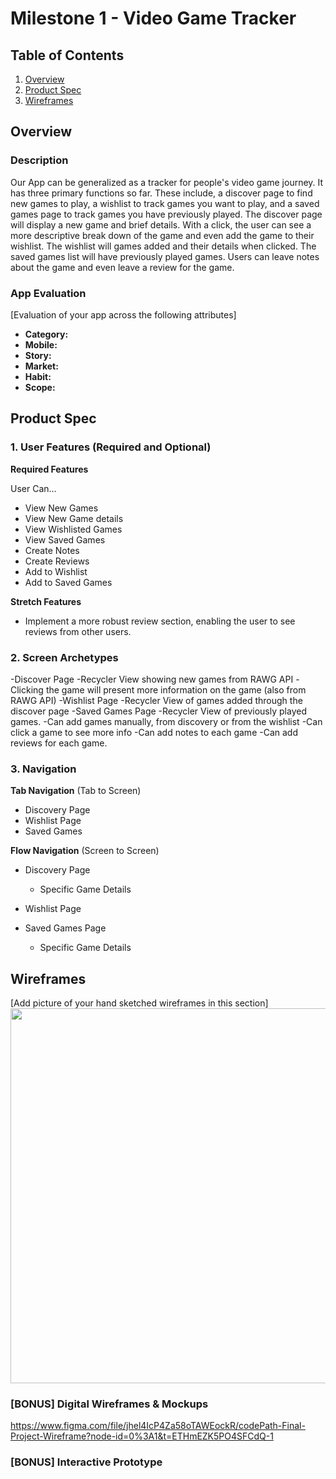 # Milestone 1 - Video Game Tracker

## Table of Contents

1. [Overview](#Overview)
1. [Product Spec](#Product-Spec)
1. [Wireframes](#Wireframes)

## Overview

### Description

Our App can be generalized as a tracker for people's video game journey. It has three primary functions so far. These include, a discover page to find new games to play, a wishlist to track games you want to play, and a saved games page to track games you have previously played. The discover page will display a new game and brief details. With a click, the user can see a more descriptive break down of the game and even add the game to their wishlist. The wishlist will games added and their details when clicked. The saved games list will have previously played games. Users can leave notes about the game and even leave a review for the game.

### App Evaluation

[Evaluation of your app across the following attributes]

- **Category:**
- **Mobile:**
- **Story:**
- **Market:**
- **Habit:**
- **Scope:**

## Product Spec

### 1. User Features (Required and Optional)

**Required Features**

User Can...
* View New Games
* View New Game details
* View Wishlisted Games
* View Saved Games
* Create Notes
* Create Reviews
* Add to Wishlist
* Add to Saved Games


**Stretch Features**

* Implement a more robust review section, enabling the user to see reviews from other users.

### 2. Screen Archetypes

-Discover Page
  -Recycler View showing new games from RAWG API
  -Clicking the game will present more information on the game (also from RAWG API)
-Wishlist Page
  -Recycler View of games added through the discover page
  -Saved Games Page
-Recycler View of previously played games.
  -Can add games manually, from discovery or from the wishlist
  -Can click a game to see more info
  -Can add notes to each game
  -Can add reviews for each game.


### 3. Navigation

**Tab Navigation** (Tab to Screen)

* Discovery Page
* Wishlist Page
* Saved Games

**Flow Navigation** (Screen to Screen)

- Discovery Page
  - Specific Game Details
 
- Wishlist Page

- Saved Games Page
  - Specific Game Details
 

## Wireframes

[Add picture of your hand sketched wireframes in this section]
<img src="YOUR_WIREFRAME_IMAGE_URL" width=600>

### [BONUS] Digital Wireframes & Mockups
https://www.figma.com/file/jhel4IcP4Za58oTAWEockR/codePath-Final-Project-Wireframe?node-id=0%3A1&t=ETHmEZK5PO4SFCdQ-1

### [BONUS] Interactive Prototype

